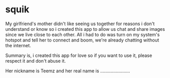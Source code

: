 # squik

My girlfriend's mother didn't like seeing us together for reasons i don't understand or know so i created this app to allow us chat and share images since we live close to each other.
All i had to do was turn on my system's hotspot and tell her to connect and boom, we're already chatting without the internet.

Summary is, i created this app for love so if you want to use it, please respect it and don't abuse it.

Her nickname is Teemz and her real name is .......................
